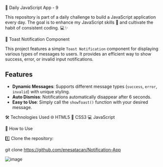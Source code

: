 🚀 Daily JavaScript App - 9

This repository is part of a daily challenge to build a JavaScript application every day. The goal is to enhance my JavaScript skills 🧠 and cultivate the habit of consistent coding. 💻✨

🎨 Toast Notification Component

This project features a simple `Toast Notification` component for displaying various types of messages to users. It provides an efficient way to show success, error, or invalid input notifications.

## Features

- **Dynamic Messages**: Supports different message types (`success`, `error`, `invalid`) with unique styling.
- **Auto Dismiss**: Notifications automatically disappear after 6 seconds.
- **Easy to Use**: Simply call the `showToast()` function with your desired message.
  
🛠️ Technologies Used 🌐 HTML5 🎨 CSS3 💻 JavaScript

🚀 How to Use

1️⃣ Clone the repository:

git clone https://github.com/enesatacan/Notification-App

![image](https://github.com/user-attachments/assets/2e719456-d985-480f-a17d-a0a01d1e4b38)
